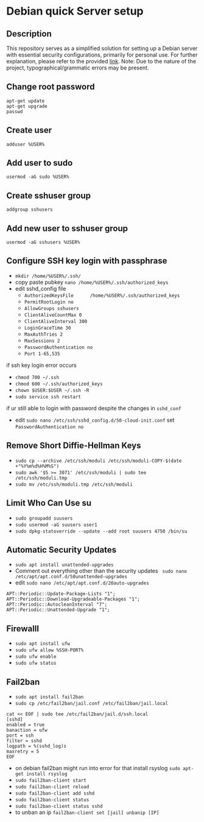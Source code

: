 # Debian quick Server setup

## Description

This repository serves as a simplified solution for setting up a Debian server with essential security configurations, primarily for personal use. For further explanation, please refer to the provided [link](https://github.com/imthenachoman/How-To-Secure-A-Linux-Server?tab=readme-ov-file). Note: Due to the nature of the project, typographical/grammatic errors may be present.

## Change root password

```
apt-get update
apt-get upgrade
passwd
```

## Create user

```
adduser %USER%
```

## Add user to sudo

```
usermod -aG sudo %USER%
```

## Create sshuser group

```
addgroup sshusers
```

## Add new user to sshuser group

```
usermod -aG sshusers %USER%
```

## Configure SSH key login with passphrase

- `mkdir /home/%USER%/.ssh/`
- copy paste pubkey `nano /home/%USER%/.ssh/authorized_keys` 
- edit sshd_config file 
	- `AuthorizedKeysFile      /home/%USER%/.ssh/authorized_keys`
 	- `PermitRootLogin no`
	- `AllowGroups sshusers`
	- `ClientAliveCountMax 0`
	- `ClientAliveInterval 300`
	- `LoginGraceTime 30`
	- `MaxAuthTries 2`
	- `MaxSessions 2`
	- `PasswordAuthentication no`
	- `Port 1-65,535`

if ssh key login error occurs 
- `chmod 700 ~/.ssh`
- `chmod 600 ~/.ssh/authorized_keys`
- `chown $USER:$USER ~/.ssh -R`
- `sudo service ssh restart`

if ur still able to login with password despite the changes in `sshd_conf`
- edit `sudo nano /etc/ssh/sshd_config.d/50-cloud-init.conf` set `PasswordAuthentication no`

## Remove Short Diffie-Hellman Keys

- `sudo cp --archive /etc/ssh/moduli /etc/ssh/moduli-COPY-$(date +"%Y%m%d%H%M%S")`
- `sudo awk '$5 >= 3071' /etc/ssh/moduli | sudo tee /etc/ssh/moduli.tmp`
- `sudo mv /etc/ssh/moduli.tmp /etc/ssh/moduli`

## Limit Who Can Use su

- `sudo groupadd suusers`
- `sudo usermod -aG suusers user1`
- `sudo dpkg-statoverride --update --add root suusers 4750 /bin/su`

##  Automatic Security Updates

- `sudo apt install unattended-upgrades`
- Comment out everything other than the security updates ` sudo nano /etc/apt/apt.conf.d/50unattended-upgrades`
- edit `sudo nano /etc/apt/apt.conf.d/20auto-upgrades`
```
APT::Periodic::Update-Package-Lists "1";
APT::Periodic::Download-Upgradeable-Packages "1";
APT::Periodic::AutocleanInterval "7";
APT::Periodic::Unattended-Upgrade "1";
```

## Firewalll

- `sudo apt install ufw`
- `sudo ufw allow %SSH-PORT%`
- `sudo ufw enable`
- `sudo ufw status`

## Fail2ban

- `sudo apt install fail2ban`
- `sudo cp /etc/fail2ban/jail.conf /etc/fail2ban/jail.local`
```
cat << EOF | sudo tee /etc/fail2ban/jail.d/ssh.local
[sshd]
enabled = true
banaction = ufw
port = ssh
filter = sshd
logpath = %(sshd_log)s
maxretry = 5
EOF
```

- on debian fail2ban might run into error for that install rsyslog `sudo apt-get install rsyslog`
- `sudo fail2ban-client start`
- `sudo fail2ban-client reload`
- `sudo fail2ban-client add sshd`
- `sudo fail2ban-client status`
- `sudo fail2ban-client status sshd`
- to unban an ip `fail2ban-client set [jail] unbanip [IP]`
